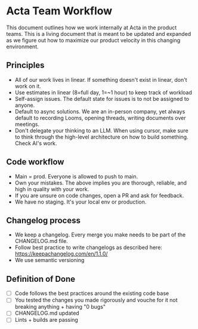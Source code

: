 # Acta Team Workflow

This document outlines how we work internally at Acta in the product teams. This is a living document that is meant to be updated and expanded as we figure out how to maximize our product velocity in this changing environment.

## Principles
- All of our work lives in linear. If something doesn't exist in linear, don't work on it.
- Use estimates in linear (8=full day, 1=~1 hour) to keep track of workload
- Self-assign issues. The default state for issues is to not be assigned to anyone.
- Default to async solutions. We are an in-person company, yet always default to recording Looms, opening threads, writing documents over meetings.
- Don't delegate your thinking to an LLM. When using cursor, make sure to think through the high-level architecture on how to build something. Check AI's work.

## Code workflow
- Main = prod. Everyone is allowed to push to main.
- Own your mistakes. The above implies you are thorough, reliable, and high in quality with your work.
- If you are unsure on code changes, open a PR and ask for feedback.
- We have no staging. It's your local env or production.

## Changelog process
- We keep a changelog. Every merge you make needs to be part of the CHANGELOG.md file. 
- Follow best practice to write changelogs as described here: https://keepachangelog.com/en/1.1.0/
- We use semantic versioning

## Definition of Done
- [ ] Code follows the best practices around the existing code base
- [ ] You tested the changes you made rigorously and vouche for it not breaking anything + having "0 bugs"
- [ ] CHANGELOG.md updated
- [ ] Lints + builds are passing